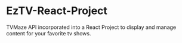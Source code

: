 # EzTV-React-Project
TVMaze API incorporated into a React Project to display and manage content for your favorite tv shows.